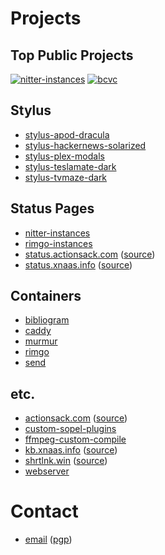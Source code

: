 # Projects

## Top Public Projects

[![nitter-instances](https://img.shields.io/github/stars/xnaas/nitter-instances?color=success&label=nitter-instances&style=for-the-badge)](https://github.com/xnaas/nitter-instances)
[![bcvc](https://img.shields.io/github/stars/xnaas/bcvc?color=success&label=bandcamp+volume+control&style=for-the-badge)](https://github.com/xnaas/bcvc)

## Stylus

* [stylus-apod-dracula](https://github.com/xnaas/stylus-apod-dracula)
* [stylus-hackernews-solarized](https://github.com/xnaas/stylus-hackernews-solarized)
* [stylus-plex-modals](https://github.com/xnaas/stylus-plex-modals)
* [stylus-teslamate-dark](https://github.com/xnaas/stylus-teslamate-dark)
* [stylus-tvmaze-dark](https://github.com/xnaas/stylus-tvmaze-dark)

## Status Pages

* [nitter-instances](https://xnaas.github.io/nitter-instances/)
* [rimgo-instances](https://xnaas.github.io/rimgo-instances/)
* [status.actionsack.com](https://status.actionsack.com) ([source](https://github.com/xnaas/asak-status))
* [status.xnaas.info](https://status.xnaas.info) ([source](https://github.com/xnaas/status))

## Containers

* [bibliogram](https://ghcr.io/xnaas/bibliogram)
* [caddy](https://ghcr.io/xnaas/caddy)
* [murmur](https://ghcr.io/xnaas/murmur)
* [rimgo](https://ghcr.io/xnaas/rimgo)
* [send](https://ghcr.io/xnaas/send)

## etc.

* [actionsack.com](https://actionsack.com) ([source](https://github.com/xnaas/actionsack.com))
* [custom-sopel-plugins](https://github.com/xnaas/custom-sopel-plugins)
* [ffmpeg-custom-compile](https://github.com/xnaas/ffmpeg-custom-compile)
* [kb.xnaas.info](https://kb.xnaas.info) ([source](https://github.com/xnaas/kb.xnaas.info))
* [shrtlnk.win](https://shrtlnk.win) ([source](https://github.com/xnaas/shrtlnk))
* [webserver](https://github.com/xnaas/webserver)

# Contact

* [email](mailto:me@xnaas.info) ([pgp](https://github.com/xnaas/pgp))
